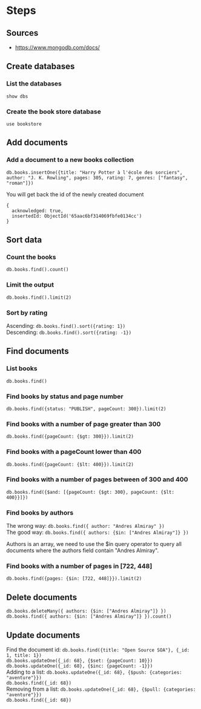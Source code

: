 # Steps

## Sources
- https://www.mongodb.com/docs/

## Create databases
### List the databases
`show dbs`
### Create the book store database
`use bookstore`

## Add documents
### Add a document to a new books collection
`db.books.insertOne({title: "Harry Potter à l'école des sorciers", author: "J. K. Rowling", pages: 305, rating: 7, genres: ["fantasy", "roman"]})`

You will get back the id of the newly created document
```
{
  acknowledged: true,
  insertedId: ObjectId('65aac6bf314069fbfe0134cc')
}
```

## Sort data
### Count the books
`db.books.find().count()`
### Limit the output
`db.books.find().limit(2)`
### Sort by rating
Ascending: `db.books.find().sort({rating: 1})`\
Descending: `db.books.find().sort({rating: -1})`

## Find documents
### List books
`db.books.find()`
### Find books by status and page number
`db.books.find({status: "PUBLISH", pageCount: 300}).limit(2)`
### Find books with a number of page greater than 300
`db.books.find({pageCount: {$gt: 300}}).limit(2)`
### Find books with a pageCount lower than 400
`db.books.find({pageCount: {$lt: 400}}).limit(2)`
### Find books with a number of pages between of 300 and 400
`db.books.find({$and: [{pageCount: {$gt: 300}, pageCount: {$lt: 400}}]})`
### Find books by authors 
The wrong way: `db.books.find({ author: "Andres Almiray" })` \
The good way: `db.books.find({ authors: {$in: ["Andres Almiray"]} })`

Authors is an array, we need to use the $in query operator to query all documents where the authors field contain "Andres Almiray".

### Find books with a number of pages in [722, 448]
`db.books.find({pages: {$in: [722, 448]}}).limit(2)`

## Delete documents
`db.books.deleteMany({ authors: {$in: ["Andres Almiray"]} })`
`db.books.find({ authors: {$in: ["Andres Almiray"]} }).count()`

## Update documents
Find the document id: `db.books.find({title: "Open Source SOA"}, {_id: 1, title: 1})` \
`db.books.updateOne({_id: 68}, {$set: {pageCount: 10}})` \
`db.books.updateOne({_id: 68}, {$inc: {pageCount: -1}})` \
Adding to a list: `db.books.updateOne({_id: 68}, {$push: {categories: "aventure"}})` \
`db.books.find({_id: 68})` \
Removing from a list: `db.books.updateOne({_id: 68}, {$pull: {categories: "aventure"}})` \
`db.books.find({_id: 68})`
